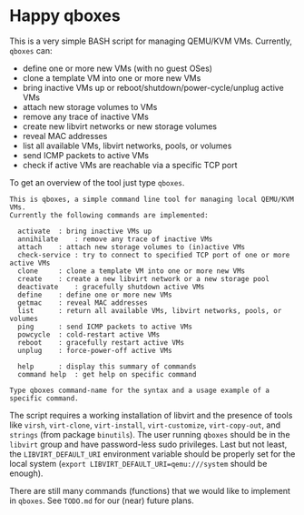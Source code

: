 # Happy qboxes
This is a very simple BASH script for managing QEMU/KVM VMs. Currently, `qboxes` can:

* define one or more new VMs (with no guest OSes)
* clone a template VM into one or more new VMs
* bring inactive VMs up or reboot/shutdown/power-cycle/unplug active VMs
* attach new storage volumes to VMs
* remove any trace of inactive VMs
* create new libvirt networks or new storage volumes
* reveal MAC addresses
* list all available VMs, libvirt networks, pools, or volumes
* send ICMP packets to active VMs
* check if active VMs are reachable via a specific TCP port

To get an overview of the tool just type `qboxes`.

```
This is qboxes, a simple command line tool for managing local QEMU/KVM VMs.
Currently the following commands are implemented:

  activate	: bring inactive VMs up
  annihilate	: remove any trace of inactive VMs
  attach	: attach new storage volumes to (in)active VMs
  check-service	: try to connect to specified TCP port of one or more active VMs
  clone		: clone a template VM into one or more new VMs
  create	: create a new libvirt network or a new storage pool
  deactivate	: gracefully shutdown active VMs
  define	: define one or more new VMs
  getmac	: reveal MAC addresses
  list		: return all available VMs, libvirt networks, pools, or volumes
  ping		: send ICMP packets to active VMs
  powcycle	: cold-restart active VMs
  reboot	: gracefully restart active VMs
  unplug	: force-power-off active VMs

  help		: display this summary of commands
  command help	: get help on specific command

Type qboxes command-name for the syntax and a usage example of a specific command.
```

The script requires a working installation of libvirt and the presence of tools like `virsh`, `virt-clone`, `virt-install`, `virt-customize`, `virt-copy-out`, and `strings` (from package `binutils`). The user running `qboxes` should be in the `libvirt` group and have password-less sudo privileges. Last but not least, the `LIBVIRT_DEFAULT_URI` environment variable should be properly set for the local system (`export LIBVIRT_DEFAULT_URI=qemu:///system` should be enough).

There are still many commands (functions) that we would like to implement in `qboxes`. See `TODO.md` for our (near) future plans.
